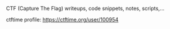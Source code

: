 CTF (Capture The Flag) writeups, code snippets, notes, scripts,...

ctftime profile: https://ctftime.org/user/100954
